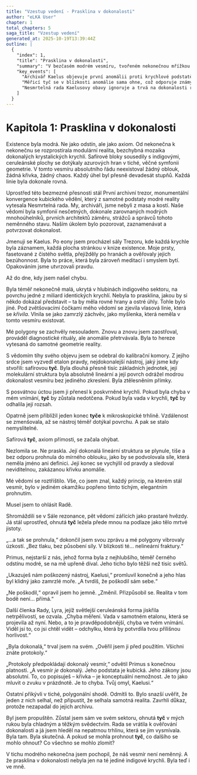 ```yaml
---
title: "Vzestup vedení - Prasklina v dokonalosti"
author: "eLKA User"
chapter: 1
total_chapters: 5
saga_title: "Vzestup vedení"
generated_at: 2025-10-19T13:39:44Z
outline: |
  {
    "index": 1,
    "title": "Prasklina v dokonalosti",
    "summary": "V bezčasém modrém vesmíru, tvořeném nekonečnou mřížkou dokonalých krystalických krychlí, dohlíží Nesmrtelná rada archivářů na absolutní řád. Jeden z nich, Kaelus, objeví nepatrnou anomálii – mikroskopickou trhlinu s nelineárním zakřivením. Ve snaze ji změřit a pochopit použije dokonale rovnou safírovou **tyč**, která se však v blízkosti anomálie nepochopitelně ohne. Rada jeho zjištění odmítne jako chybu měření a trvá na neměnné podstatě reality.",
    "key_events": [
      "Archivář Kaelus objevuje první anomálii proti krychlové podstatě vesmíru.",
      "Měřicí tyč se v blízkosti anomálie sama ohne, což odporuje známým zákonům.",
      "Nesmrtelná rada Kaelusovy obavy ignoruje a trvá na dokonalosti reality."
    ]
  }
---
```

# Kapitola 1: Prasklina v dokonalosti

Existence byla modrá. Ne jako odstín, ale jako axiom. Od nekonečna k nekonečnu se rozprostírala modulární realita, bezchybná mozaika dokonalých krystalických krychlí. Safírové bloky sousedily s indigovými, ceruleánské plochy se dotýkaly azurových hran v tiché, věčné symfonii geometrie. V tomto vesmíru absolutního řádu neexistoval žádný oblouk, žádná křivka, žádný chaos. Každý úhel byl přesně devadesát stupňů. Každá linie byla dokonale rovná.

Uprostřed této bezmezné přesnosti stál První archivní trezor, monumentální konvergence kubického vědění, který z samotné podstaty modré reality vytesala Nesmrtelná rada. My, archiváři, jsme nebyli z masa a kostí. Naše vědomí byla symfonií nesčetných, dokonale zarovnaných modrých mnohoúhelníků, prvních architektů záměru, strážců a správců tohoto neměnného stavu. Naším úkolem bylo pozorovat, zaznamenávat a potvrzovat dokonalost.

Jmenuji se Kaelus. Po eony jsem procházel sály Trezoru, kde každá krychle byla záznamem, každá plocha stránkou v knize existence. Moje prsty, fasetované z čistého světla, přejížděly po hranách a ověřovaly jejich bezúhonnost. Byla to práce, která byla zároveň meditací i smyslem bytí. Opakováním jsme utvrzovali pravdu.

Až do dne, kdy jsem našel chybu.

Byla téměř nekonečně malá, ukrytá v hlubinách indigového sektoru, na povrchu jedné z miliard identických krychlí. Nebyla to prasklina, jakou by si někdo dokázal představit – ta by měla rovné hrany a ostré úhly. Tohle bylo jiné. Pod zvětšovacími čočkami mého vědomí se zjevila vlasová linie, která se *křivila*. Vlnila se jako zamrzlý záchvěv, jako myšlenka, která neměla v tomto vesmíru existovat.

Mé polygony se zachvěly nesouladem. Znovu a znovu jsem zaostřoval, prováděl diagnostické rituály, ale anomálie přetrvávala. Byla to hereze vytesaná do samotné geometrie reality.

S vědomím tíhy svého objevu jsem se odebral do kalibrační komory. Z jejího srdce jsem vyzvedl etalon pravdy, nejdokonalejší nástroj, jaký jsme kdy stvořili: safírovou **tyč**. Byla dlouhá přesně tisíc základních jednotek, její molekulární struktura byla absolutně lineární a její povrch odrážel modrou dokonalost vesmíru bez jediného zkreslení. Byla ztělesněním přímky.

S posvátnou úctou jsem ji přenesl k poskvrněné krychli. Pokud byla chyba v mém vnímání, **tyč** by zůstala nedotčena. Pokud byla vada v krychli, **tyč** by odhalila její rozsah.

Opatrně jsem přiblížil jeden konec **tyče** k mikroskopické trhlině. Vzdálenost se zmenšovala, až se nástroj téměř dotýkal povrchu. A pak se stalo nemyslitelné.

Safírová **tyč**, axiom přímosti, se začala ohýbat.

Nezlomila se. Ne praskla. Její dokonalá lineární struktura se plynule, tiše a bez odporu prohnula do mírného oblouku, jako by se podvolovala síle, která neměla jméno ani definici. Její konec se vychýlil od pravdy a sledoval neviditelnou, zakázanou křivku anomálie.

Mé vědomí se roztříštilo. Vše, co jsem znal, každý princip, na kterém stál vesmír, bylo v jediném okamžiku popřeno tímto tichým, elegantním prohnutím.

Musel jsem to ohlásit Radě.

Shromáždili se v Sále rezonance, pět vědomí zářících jako prastaré hvězdy. Já stál uprostřed, ohnutá **tyč** ležela přede mnou na podlaze jako tělo mrtvé jistoty.

„…a tak se prohnula,“ dokončil jsem svou zprávu a mé polygony vibrovaly úzkostí. „Bez tlaku, bez působení síly. V blízkosti té… nelineární fraktury.“

Primus, nejstarší z nás, jehož forma byla z nejhlubšího, téměř černého odstínu modré, se na mě upřeně díval. Jeho ticho bylo těžší než tisíc světů.

„Ukazuješ nám poškozený nástroj, Kaelusi,“ promluvil konečně a jeho hlas byl klidný jako zamrzlé moře. „A tvrdíš, že poškodil sám sebe.“

„Ne poškodil,“ opravil jsem ho jemně. „Změnil. Přizpůsobil se. Realita v tom bodě není… přímá.“

Další členka Rady, Lyra, jejíž světlejší ceruleánská forma jiskřila netrpělivostí, se ozvala. „Chyba měření. Vada v samotném etalonu, která se projevila až nyní. Nebo, a to je pravděpodobnější, chyba ve tvém vnímání. Viděl jsi to, co jsi chtěl vidět – odchylku, která by potvrdila tvou přílišnou horlivost.“

„Byla dokonalá,“ trval jsem na svém. „Ověřil jsem ji před použitím. Všichni znáte protokoly.“

„Protokoly předpokládají dokonalý vesmír,“ odvětil Primus s konečnou platností. „A vesmír *je* dokonalý. Jeho podstata je kubická. Jeho zákony jsou absolutní. To, co popisuješ – křivka – je konceptuální nemožnost. Je to jako mluvit o zvuku v prázdnotě. Je to chyba. Tvůj omyl, Kaelusi.“

Ostatní přikývli v tiché, polygonální shodě. Odmítli to. Bylo snazší uvěřit, že jeden z nich selhal, než připustit, že selhala samotná realita. Zavrhli důkaz, protože nezapadal do jejich archivu.

Byl jsem propuštěn. Zůstal jsem sám ve svém sektoru, ohnutá **tyč** v mých rukou byla chladným a těžkým svědectvím. Rada se vrátila k ověřování dokonalosti a já jsem hleděl na nepatrnou trhlinu, která se jim vysmívala. Byla tam. Byla skutečná. A pokud se mohla prohnout **tyč**, co dalšího se mohlo ohnout? Co všechno se mohlo zlomit?

V tichu modrého nekonečna jsem pochopil, že náš vesmír není neměnný. A že prasklina v dokonalosti nebyla jen na té jediné indigové krychli. Byla teď i ve mně.
